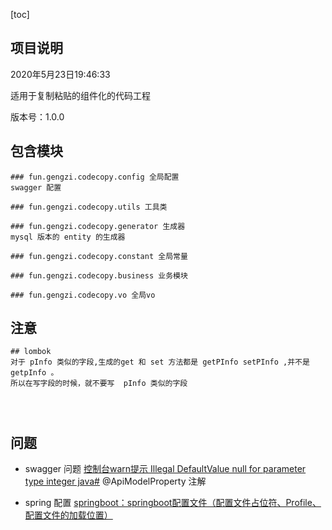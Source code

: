 [toc]
## 项目说明
2020年5月23日19:46:33

适用于复制粘贴的组件化的代码工程

版本号：1.0.0

## 包含模块
```shell script
### fun.gengzi.codecopy.config 全局配置
swagger 配置

### fun.gengzi.codecopy.utils 工具类

### fun.gengzi.codecopy.generator 生成器
mysql 版本的 entity 的生成器

### fun.gengzi.codecopy.constant 全局常量

### fun.gengzi.codecopy.business 业务模块

### fun.gengzi.codecopy.vo 全局vo

```
## 注意
```shell script
## lombok 
对于 pInfo 类似的字段,生成的get 和 set 方法都是 getPInfo setPInfo ,并不是 getpInfo 。
所以在写字段的时候，就不要写  pInfo 类似的字段
 



```
## 问题
* swagger 问题
[控制台warn提示 Illegal DefaultValue null for parameter type integer java#](https://www.cnblogs.com/michael-xiang/p/12305946.html)
@ApiModelProperty 注解

* spring 配置
[springboot：springboot配置文件（配置文件占位符、Profile、配置文件的加载位置）](https://www.cnblogs.com/Mrchengs/p/10120140.html)
